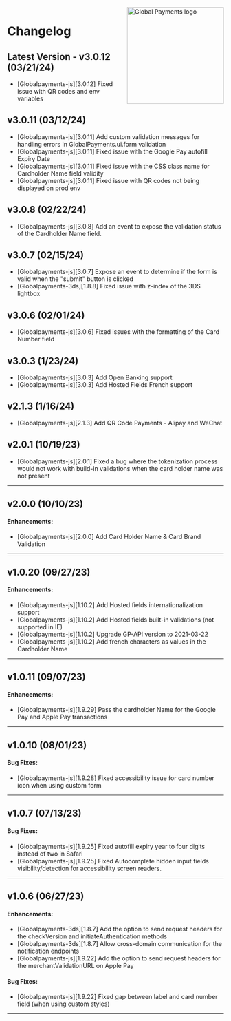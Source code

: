 <a href="https://github.com/globalpayments" target="_blank">
    <img src="https://developer.globalpay.com/static/media/logo.dab7811d.svg" alt="Global Payments logo" title="Global Payments" align="right" width="225" />
</a>

# Changelog

## Latest Version - v3.0.12 (03/21/24)
- [Globalpayments-js][3.0.12] Fixed issue with QR codes and env variables

## v3.0.11 (03/12/24)
- [Globalpayments-js][3.0.11] Add custom validation messages for handling errors in GlobalPayments.ui.form validation
- [Globalpayments-js][3.0.11] Fixed issue with the Google Pay autofill Expiry Date
- [Globalpayments-js][3.0.11] Fixed issue with the CSS class name for Cardholder Name field validity
- [Globalpayments-js][3.0.11] Fixed issue with QR codes not being displayed on prod env

## v3.0.8 (02/22/24)
- [Globalpayments-js][3.0.8] Add an event to expose the validation status of the Cardholder Name field.

## v3.0.7 (02/15/24)
- [Globalpayments-js][3.0.7] Expose an event to determine if the form is valid when the "submit" button is clicked
- [Globalpayments-3ds][1.8.8] Fixed issue with z-index of the 3DS lightbox

## v3.0.6 (02/01/24)
- [Globalpayments-js][3.0.6] Fixed issues with the formatting of the Card Number field

## v3.0.3 (1/23/24)
- [Globalpayments-js][3.0.3] Add Open Banking support
- [Globalpayments-js][3.0.3] Add Hosted Fields French support

## v2.1.3 (1/16/24)
- [Globalpayments-js][2.1.3] Add QR Code Payments - Alipay and WeChat

## v2.0.1 (10/19/23)
- [Globalpayments-js][2.0.1] Fixed a bug where the tokenization process would not work with build-in validations when the card holder name was not present

---
## v2.0.0 (10/10/23)
#### Enhancements:
- [Globalpayments-js][2.0.0] Add Card Holder Name & Card Brand Validation

---
## v1.0.20 (09/27/23)
#### Enhancements:
- [Globalpayments-js][1.10.2] Add Hosted fields internationalization support
- [Globalpayments-js][1.10.2] Add Hosted fields built-in validations (not supported in IE)
- [Globalpayments-js][1.10.2] Upgrade GP-API version to 2021-03-22
- [Globalpayments-js][1.10.2] Add french characters as values in the Cardholder Name

---
## v1.0.11 (09/07/23)
#### Enhancements:
- [Globalpayments-js][1.9.29] Pass the cardholder Name for the Google Pay and Apple Pay transactions

---
## v1.0.10 (08/01/23)
#### Bug Fixes:
- [Globalpayments-js][1.9.28] Fixed accessibility issue for card number icon when using custom form

---
## v1.0.7 (07/13/23)
#### Bug Fixes:
- [Globalpayments-js][1.9.25] Fixed autofill expiry year to four digits instead of two in Safari
- [Globalpayments-js][1.9.25] Fixed Autocomplete hidden input fields visibility/detection for accessibility screen readers.

---
## v1.0.6 (06/27/23)
#### Enhancements:
- [Globalpayments-3ds][1.8.7] Add the option to send request headers for the checkVersion and initiateAuthentication methods
- [Globalpayments-3ds][1.8.7] Allow cross-domain communication for the notification endpoints
- [Globalpayments-js][1.9.22] Add the option to send request headers for the merchantValidationURL on Apple Pay

#### Bug Fixes:
- [Globalpayments-js][1.9.22] Fixed gap between label and card number field (when using custom styles)
---
